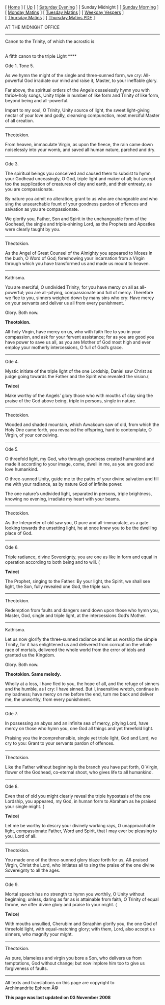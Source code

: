 \[ [Home](index.md) \] \[ [Up](tone5.md) \]
\[ [Saturday Evening](sat5ec.md) \] \[ Sunday Midnight \]
\[ [Sunday Morning](sun5mc.md) \]
\[ [Monday Matins](monday_matins4.md) \]
\[ [Tuesday Matins](tuesday_matins4.md) \]
\[ [Weekday Vespers](weekday_vespers4.md) \]
\[ [Thursday Matins](thursday_matins5.md) \]
\[ [Thursday Matins PDF](Thursday%20Matins%20PDF.md) \]

AT THE MIDNIGHT OFFICE

****

Canon to the Trinity, of which the acrostic is

\
A fifth canon to the triple Light ****

Ode 1. Tone 5.

As we hymn the might of the single and three-sunned form, we cry:
All-powerful God irradiate our mind and raise it, Master, to your
ineffable glory.

Far above, the spiritual orders of the Angels ceaselessly hymn you with
thrice-holy songs, Unity triple in number of like form and Trinity of
like form, beyond being and all-powerful.

Impart to my soul, O Trinity, Unity source of light, the sweet
light-giving nectar of your love and godly, cleansing compunction, most
merciful Master of all creation.

****

Theotokion.

From heaven, immaculate Virgin, as upon the fleece, the rain came down
noiselessly into your womb, and saved all human nature, parched and dry.

****

Ode 3.

The spiritual beings you conceived and caused them to subsist to hymn
your Godhead unceasingly, O God, triple light and maker of all; but
accept too the supplication of creatures of clay and earth, and their
entreaty, as you are compassionate.

By nature you admit no alteration; grant to us who are changeable and
who sing the unsearchable fount of your goodness pardon of offences and
salvation as you are compassionate.

We glorify you, Father, Son and Spirit in the unchangeable form of the
Godhead, the single and triple-shining Lord, as the Prophets and
Apostles were clearly taught by you.

****

Theotokion.

As the Angel of Great Counsel of the Almighty you appeared to Moses in
the bush, O Word of God; foreshowing your incarnation from a Virgin
through which you have transformed us and made us mount to heaven.

****

Kathisma.

You are merciful, O undivided Trinity; for you have mercy on all as
all-powerful; you are all-pitying, compassionate and full of mercy.
Therefore we flee to you, sinners weighed down by many sins who cry:
Have mercy on your servants and deliver us all from every punishment.

Glory. Both now.

**Theotokion.**

All-holy Virgin, have mercy on us, who with faith flee to you in your
compassion, and ask for your fervent assistance; for as you are good you
have power to save us all, as you are Mother of God most high and ever
employ your motherly intercessions, O full of God’s grace.

****

Ode 4.

Mystic initiate of the triple light of the one Lordship, Daniel saw
Christ as judge going towards the Father and the Spirit who revealed the
vision.(

**Twice**)

Make worthy of the Angels’ glory those who with mouths of clay sing the
praise of the God above being, triple in persons, single in nature.

****

Theotokion.

Wooded and shaded mountain, which Avvakoum saw of old, from which the
Holy One came forth, you revealed the offspring, hard to contemplate, O
Virgin, of your conceiving.

****

Ode 5.

O threefold light, my God, who through goodness created humankind and
made it according to your image, come, dwell in me, as you are good and
love humankind.

O three-sunned Unity, guide me to the paths of your divine salvation and
fill me with your radiance, as by nature God of infinite power.

The one nature’s undivided light, separated in persons, triple
brightness, knowing no evening, irradiate my heart with your beams.

****

Theotokion.

As the Interpreter of old saw you, O pure and all-immaculate, as a gate
looking towards the unsetting light, he at once knew you to be the
dwelling place of God.

****

Ode 6.

Triple radiance, divine Sovereignty, you are one as like in form and
equal in operation according to both being and to will. (

**Twice**)

The Prophet, singing to the Father: By your light, the Spirit, we shall
see light, the Son, fully revealed one God, the triple sun.

****

Theotokion.

Redemption from faults and dangers send down upon those who hymn you,
Master, God, single and triple light, at the intercessions God’s Mother.

****

Kathisma.

Let us now glorify the three-sunned radiance and let us worship the
simple Trinity, for it has enlightened us and delivered from corruption
the whole race of mortals, delivered the whole world from the error of
idols and granted us the Kingdom.

Glory. Both now.

**Theotokion. Same melody.**

Wholly at a loss, I have fled to you, the hope of all, and the refuge of
sinners and the humble, as I cry: I have sinned. But I, insensitive
wretch, continue in my badness; have mercy on me before the end, turn me
back and deliver me, the unworthy, from every punishment.

****

Ode 7.

In possessing an abyss and an infinite sea of mercy, pitying Lord, have
mercy on those who hymn you, one God all things and yet threefold light.

Praising you the incomprehensible, single yet triple light, God and
Lord, we cry to you: Grant to your servants pardon of offences.

****

Theotokion.

Like the Father without beginning is the branch you have put forth, O
Virgin, flower of the Godhead, co-eternal shoot, who gives life to all
humankind.

****

Ode 8.

Even that of old you might clearly reveal the triple hypostasis of the
one Lordship, you appeared, my God, in human form to Abraham as he
praised your single might. (

**Twice**)

Let me be worthy to descry your divinely working rays, O unapproachable
light, compassionate Father, Word and Spirit, that I may ever be
pleasing to you, Lord of all.

****

Theotokion.

You made one of the three-sunned glory blaze forth for us, All-praised
Virgin, Christ the Lord, who initiates all to sing the praise of the one
divine Sovereignty to all the ages.

****

Ode 9.

Mortal speech has no strength to hymn you worthily, O Unity without
beginning; unless, daring as far as is attainable from faith, O Trinity
of equal throne, we offer divine glory and praise to your might. (

**Twice**)

With mouths unsullied, Cherubim and Seraphim glorify you, the one God of
threefold light, with equal-matching glory; with them, Lord, also accept
us sinners, who magnify your might.

****

Theotokion.

As pure, blameless and virgin you bore a Son, who delivers us from
temptations, God without change; but now implore him too to give us
forgiveness of faults.

------------------------------------------------------------------------

All texts and translations on this page are copyright to\
Archimandrite Ephrem Â©

**This page was last updated on 03 November 2008**
